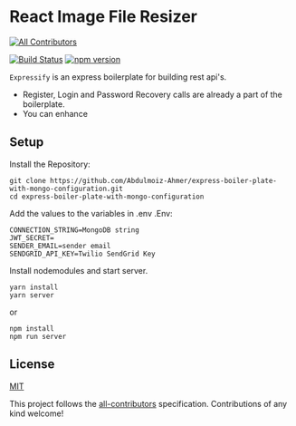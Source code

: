 # React Image File Resizer

<!-- ALL-CONTRIBUTORS-BADGE:START - Do not remove or modify this section -->
[![All Contributors](https://img.shields.io/badge/all_contributors-1-orange.svg?style=flat-square)](#contributors-)
<!-- ALL-CONTRIBUTORS-BADGE:END -->

[![Build Status](https://travis-ci.org/onurzorluer/react-image-file-resizer.svg?branch=master)](https://travis-ci.org/onurzorluer/react-image-file-resizer.svg?branch=master) [![npm version](https://badge.fury.io/js/react-image-file-resizer.svg)](https://badge.fury.io/js/react-image-file-resizer)

`Expressify` is an express boilerplate for building rest api's.

- Register, Login and Password Recovery calls are already a part of the boilerplate.
- You can enhance

## Setup

Install the Repository:

```
git clone https://github.com/Abdulmoiz-Ahmer/express-boiler-plate-with-mongo-configuration.git
cd express-boiler-plate-with-mongo-configuration
```

Add the values to the variables in .env .Env:

```
CONNECTION_STRING=MongoDB string
JWT_SECRET=
SENDER_EMAIL=sender email
SENDGRID_API_KEY=Twilio SendGrid Key
```
Install nodemodules and start server.

```
yarn install
yarn server
```
or

```
npm install
npm run server
```

## License

[MIT](https://opensource.org/licenses/mit-license.html)


<!-- ALL-CONTRIBUTORS-LIST:END -->

This project follows the [all-contributors](https://github.com/all-contributors/all-contributors) specification. Contributions of any kind welcome!